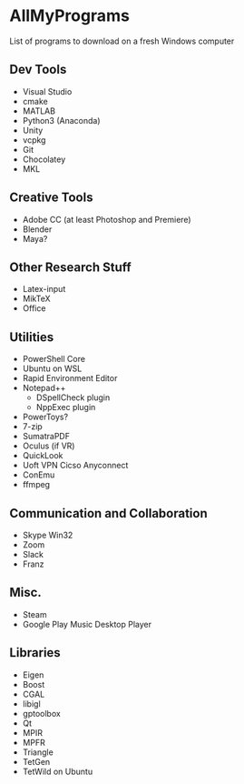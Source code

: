 # AllMyPrograms
List of programs to download on a fresh Windows computer

## Dev Tools
- Visual Studio
- cmake
- MATLAB
- Python3 (Anaconda)
- Unity
- vcpkg
- Git
- Chocolatey
- MKL

## Creative Tools
- Adobe CC (at least Photoshop and Premiere)
- Blender
- Maya?

## Other Research Stuff
- Latex-input
- MikTeX
- Office

## Utilities
- PowerShell Core
- Ubuntu on WSL
- Rapid Environment Editor
- Notepad++
  - DSpellCheck plugin
  - NppExec plugin
- PowerToys?
- 7-zip
- SumatraPDF
- Oculus (if VR)
- QuickLook
- Uoft VPN Cicso Anyconnect
- ConEmu
- ffmpeg

## Communication and Collaboration
- Skype Win32
- Zoom
- Slack
- Franz

## Misc.
- Steam
- Google Play Music Desktop Player

## Libraries
- Eigen
- Boost
- CGAL
- libigl
- gptoolbox
- Qt
- MPIR
- MPFR
- Triangle
- TetGen
- TetWild on Ubuntu

